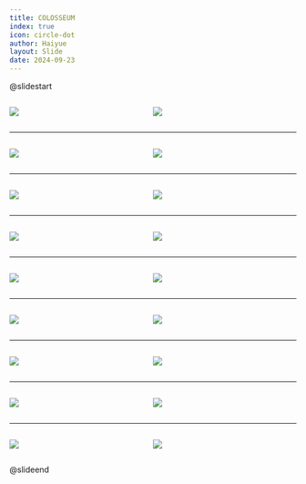 ```yaml
---
title: COLOSSEUM
index: true
icon: circle-dot
author: Haiyue
layout: Slide
date: 2024-09-23
---
```

 
@slidestart

<div style="display:flex">
<div style="flex:1">

![](/reading/english/Level-U/COLOSSEUM/001.webp)
</div>
<div style="flex:1">

![](/reading/english/Level-U/COLOSSEUM/002.webp)
</div>
</div>

---

<div style="display:flex">
<div style="flex:1">

![](/reading/english/Level-U/COLOSSEUM/003.webp)
</div>
<div style="flex:1">

![](/reading/english/Level-U/COLOSSEUM/004.webp)
</div>
</div>

---

<div style="display:flex">
<div style="flex:1">

![](/reading/english/Level-U/COLOSSEUM/005.webp)
</div>
<div style="flex:1">

![](/reading/english/Level-U/COLOSSEUM/006.webp)
</div>
</div>

---

<div style="display:flex">
<div style="flex:1">

![](/reading/english/Level-U/COLOSSEUM/007.webp)
</div>
<div style="flex:1">

![](/reading/english/Level-U/COLOSSEUM/008.webp)
</div>
</div>

---

<div style="display:flex">
<div style="flex:1">

![](/reading/english/Level-U/COLOSSEUM/009.webp)
</div>
<div style="flex:1">

![](/reading/english/Level-U/COLOSSEUM/010.webp)
</div>
</div>

---

<div style="display:flex">
<div style="flex:1">

![](/reading/english/Level-U/COLOSSEUM/011.webp)
</div>
<div style="flex:1">

![](/reading/english/Level-U/COLOSSEUM/012.webp)
</div>
</div>

---

<div style="display:flex">
<div style="flex:1">

![](/reading/english/Level-U/COLOSSEUM/013.webp)
</div>
<div style="flex:1">

![](/reading/english/Level-U/COLOSSEUM/014.webp)
</div>
</div>

---

<div style="display:flex">
<div style="flex:1">

![](/reading/english/Level-U/COLOSSEUM/015.webp)
</div>
<div style="flex:1">

![](/reading/english/Level-U/COLOSSEUM/016.webp)
</div>
</div>

---

<div style="display:flex">
<div style="flex:1">

![](/reading/english/Level-U/COLOSSEUM/017.webp)
</div>
<div style="flex:1">

![](/reading/english/Level-U/COLOSSEUM/018.webp)
</div>
</div>

@slideend
